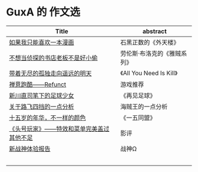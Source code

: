 # GuxA 的 作文选

| Title                                                        | abstract                    |
| ------------------------------------------------------------ | --------------------------- |
| [如果我只能喜欢一本漫画](/html/waitianlou.html)              | 石黑正数的《外天楼》        |
| [不想当侦探的书店老板不是好小偷](/html/yazei.html)           | 劳伦斯·布洛克的《雅贼系列》 |
| [带着无尽的孤独走向遥远的明天](./html/aynik.html)            | 《All You Need Is Kill》    |
| [禅意跑酷——Refunct](./html/refunct.html)                     | 游戏推荐                    |
| [新川直司笔下的足球少女](./html/april0.html)                 | 《再见足球》                |
| [关于路飞四挡的一点分析](./html/luffy.html)                  | 海贼王的一点分析            |
| [十五岁的年华，不一样的颜色](./html/15.html)                 | 《一五同盟》                |
| [《头号玩家》——特效和菜单完美盖过其他不足](./html/playerone.html) | 影评                        |
| [新战神体验报告](./html/godofwar.html)                       | 战神Ω                       |
|                                                              |                             |
|                                                              |                             |
|                                                              |                             |
|                                                              |                             |
|                                                              |                             |

